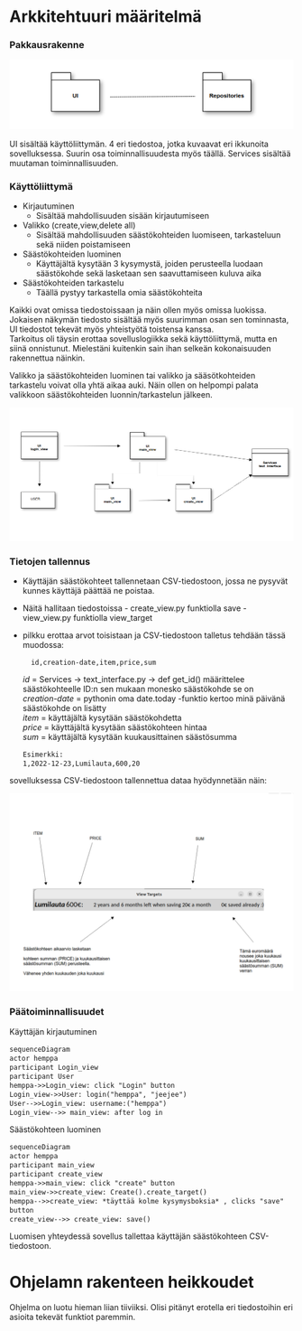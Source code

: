 # Arkkitehtuuri määritelmä

### Pakkausrakenne


![](./kuvat/pakkaus.png)


UI sisältää käyttöliittymän. 4 eri tiedostoa, jotka kuvaavat eri ikkunoita sovelluksessa. Suurin osa toiminnallisuudesta myös täällä. Services sisältää muutaman toiminnallisuuden.

### Käyttöliittymä

  - Kirjautuminen
      - Sisältää mahdollisuuden sisään kirjautumiseen
  - Valikko (create,view,delete all)
      - Sisältää mahdollisuuden säästökohteiden luomiseen, tarkasteluun sekä niiden poistamiseen
  - Säästökohteiden luominen
      - Käyttäjältä kysytään 3 kysymystä, joiden perusteella luodaan säästökohde sekä lasketaan sen saavuttamiseen kuluva aika
  - Säästökohteiden tarkastelu
      - Täällä pystyy tarkastella omia säästökohteita

Kaikki ovat omissa tiedostoissaan ja näin ollen myös omissa luokissa. Jokaisen näkymän tiedosto sisältää myös suurimman osan sen tominnasta, UI tiedostot tekevät myös yhteistyötä toistensa kanssa.  
Tarkoitus oli täysin erottaa sovelluslogiikka sekä käyttöliittymä, mutta en siinä onnistunut. Mielestäni kuitenkin sain ihan selkeän kokonaisuuden rakennettua näinkin.

Valikko ja säästökohteiden luominen tai valikko ja sääsötkohteiden tarkastelu voivat olla yhtä aikaa auki. Näin ollen on helpompi palata valikkoon säästökohteiden luonnin/tarkastelun jälkeen. 


![](./kuvat/kaavio.png)


### Tietojen tallennus

  - Käyttäjän säästökohteet tallennetaan CSV-tiedostoon, jossa ne pysyvät kunnes käyttäjä päättää ne poistaa.
  - Näitä hallitaan tiedostoissa 
        - create_view.py funktiolla save
        - view_view.py funktiolla view_target


  - pilkku erottaa arvot toisistaan ja CSV-tiedostoon talletus tehdään tässä muodossa: 
  
          id,creation-date,item,price,sum
   
        
       *id* = Services -> text_interface.py -> def get_id() määrittelee säästökohteelle ID:n sen mukaan monesko säästökohde se on  
       *creation-date* = pythonin oma date.today -funktio kertoo minä päivänä säästökohde on lisätty  
       *item* = käyttäjältä kysytään säästökohdetta  
       *price* = käyttäjältä kysytään säästökohteen hintaa  
       *sum* = käyttäjältä kysytään kuukausittainen säästösumma  


        Esimerkki:
        1,2022-12-23,Lumilauta,600,20
    
   
   
   
   sovelluksessa CSV-tiedostoon tallennettua dataa hyödynnetään näin:
   
   ![](./kuvat/csv_arvojen_käyttö.png)
   
   
   ### Päätoiminnallisuudet
   
   Käyttäjän kirjautuminen
   
   ```mermaid
sequenceDiagram
  actor hemppa
  participant Login_view
  participant User
  hemppa->>Login_view: click "Login" button
  Login_view->>User: login("hemppa", "jeejee")
  User-->>Login_view: username:("hemppa")
  Login_view-->> main_view: after log in
```

Säästökohteen luominen


   ```mermaid
sequenceDiagram
  actor hemppa
  participant main_view
  participant create_view
  hemppa->>main_view: click "create" button
  main_view->>create_view: Create().create_target()
  hemppa-->>create_view: *täyttää kolme kysymysboksia* , clicks "save" button
  create_view-->> create_view: save()
```


Luomisen yhteydessä sovellus tallettaa käyttäjän säästökohteen CSV-tiedostoon.


  # Ohjelamn rakenteen heikkoudet
  
  Ohjelma on luotu hieman liian tiiviiksi. Olisi pitänyt erotella eri tiedostoihin eri asioita tekevät funktiot paremmin.
   
   
   
   
   
   
      

